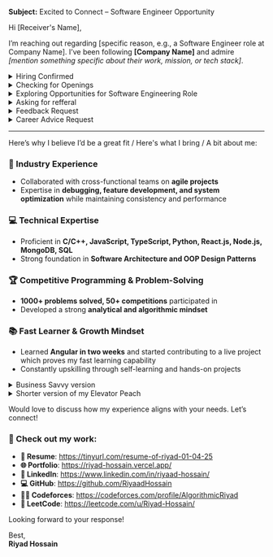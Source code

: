 **Subject:** Excited to Connect – Software Engineer Opportunity  

Hi [Receiver's Name],  

I’m reaching out regarding [specific reason, e.g., a Software Engineer role at Company Name]. I’ve been following **[Company Name]** and admire *[mention something specific about their work, mission, or tech stack]*.  
<details>
    <summary>Hiring Confirmed</summary>

    Application for Software Engineer Role

    I came across the **Software Engineer opening at [Company Name]**, and I’m excited to apply. I’ve been following **[Company Name]** and admire *[mention something specific about their work, mission, or tech stack]*. 

    (at the end) Looking forward to hearing from you!  
</details>

<details>
    <summary>Checking for Openings</summary>

    Exploring Openings for a Software Engineer at [Company Name]?

    I hope you’re doing well. I wanted to reach out to see if your team is currently hiring for Software Engineers or if there are any upcoming opportunities.
    
    (at the end) If there are any relevant openings, I’d love to discuss how I can contribute. If not, I’d still appreciate staying in touch for future opportunities.
</details>

<details>
    <summary>Exploring Opportunities for Software Engineering Role</summary>

    Exploring Openings for a Software Engineer role?

    I hope you're doing well! I’m reaching out to explore any potential software engineering opportunities for me.
    
    (at the end) If there’s an open role that aligns with my skills, I’d love the opportunity to connect and discuss further. Looking forward to your response!
</details>

<details>
    <summary>Asking for refferal</summary>

    Seeking Referral for a Software Engineering Role at [Company Name]

    I hope you’re doing great. I admire the work being done at **[Company Name]** and am very interested in joining your team.  
    I noticed that **[Company Name]** is hiring for Software Engineers. Given my skills and experience, I believe I could be a strong candidate.

    (at the end) If you think I’d be a good fit, I’d really appreciate a referral. If not, I’d still love to hear any advice you might have for me.
</details>

<details>
    <summary>Feedback Request</summary>
    
    Would Love Your Feedback on My Work

    I’ve been following your work in **[mention their domain or company]**, and I truly admire your expertise.

    If you have any insights or suggestions, I’d greatly appreciate it.  
    Looking forward to your thoughts!  
</details>

<details>
    <summary>Career Advice Request</summary>

    Seeking Your Guidance for Career Growth

    I admire your journey and expertise in **[mention their field or company]**, and I’d love to learn from your insights.

    I’d truly appreciate any insights you can share. Looking forward to your response!
</details>



---


Here’s why I believe I’d be a great fit / Here's what I bring / A bit about me:

### 🚀 Industry Experience  
- Collaborated with cross-functional teams on **agile projects**  
- Expertise in **debugging, feature development, and system optimization** while maintaining consistency and performance 

### 💻 Technical Expertise  
- Proficient in **C/C++, JavaScript, TypeScript, Python, React.js, Node.js, MongoDB, SQL**  
- Strong foundation in **Software Architecture and OOP Design Patterns**  


### 🏆 Competitive Programming & Problem-Solving  
- **1000+ problems solved, 50+ competitions** participated in  
- Developed a strong **analytical and algorithmic mindset**  

### 📚 Fast Learner & Growth Mindset  
- Learned **Angular in two weeks** and started contributing to a live project which proves my fast learning capability
- Constantly upskilling through self-learning and hands-on projects  



<details>
    <summary>Business Savvy version</summary>

    🚀 Have 1+ year of industry experiency working in agile teams, debugging critical issues, adding new features, and maintaining consistency across systems.

    💻 Ability to build reliable and scalable software that enhances efficiency and user experience. Skilled in C/C++, JavaScript, TypeScript, Python, React.js, Node.js, MongoDB, and SQL, with a strong foundation in software architecture and OOP.

    🏆 Developed a strong analytical mindset and a structured approach to tackling challenges. Gained these ability by solving 1000+ programming problems and 40+ competitions participation in CodeForces.

    📚 Quickly adapt to new technologies, ensuring minimal downtime and faster development. In my last role, Learned Angular in just two weeks and started contributing to a live project, proving my ability to upskill rapidly and add immediate value.
</details>


<details>
    <summary>Shorter version of my Elevator Peach</summary>

    🚀 Industry Experience: Worked on agile projects for 1+ year, collaborating with cross-functional teams, debugging, adding new features, and optimizing systems.

    💻 Technical Expertise: Proficient in C/C++, JavaScript, TypeScript, Python, React.js, Node.js, MongoDB, SQL, with a strong grasp of software architecture and OOP design patterns.

    🏆 Competitive Programming: Solved 1000+ problems, participated in 50+ competitions, and built a strong analytical and algorithmic mindset.

    📚 Fast Learner & Growth Mindset: Learned Angular in two weeks and contributed to a live project, continuously upskilling through self-learning and projects.
</details>

Would love to discuss how my experience aligns with your needs. Let’s connect!  

### 📌 Check out my work:  
- **📄 Resume**: https://tinyurl.com/resume-of-riyad-01-04-25  
- **🌐 Portfolio**: https://riyad-hossain.vercel.app/
- **👔 LinkedIn**: https://www.linkedin.com/in/riyaad-hossain/
- **💻 GitHub**: https://github.com/RiyaadHossain
- **🧑‍💻 Codeforces**: https://codeforces.com/profile/AlgorithmicRiyad
- **🧩 LeetCode**: https://leetcode.com/u/Riyad-Hossain/

Looking forward to your response!  

Best,  
**Riyad Hossain**  
